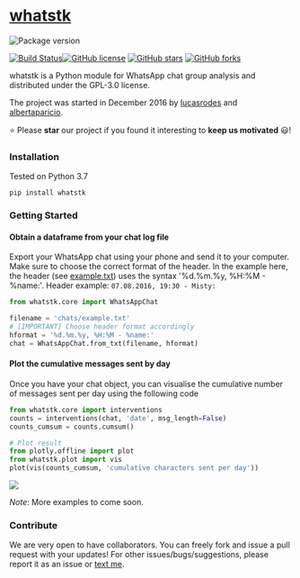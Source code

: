 # [whatstk](http://lucasrodes.github.io/whatstk)

![Package version](https://img.shields.io/badge/whatstk-v0.1.11-brightgreen.svg?style=for-the-badge)

[![Build Status](https://travis-ci.com/lucasrodes/whatstk.svg?branch=develop)](https://travis-ci.com/lucasrodes/whatstk)[![GitHub license](https://img.shields.io/github/license/lucasrodes/whatstk.svg)](https://github.com/baldassarreFe/lucasrodes/blob/master/LICENSE)
[![GitHub stars](https://img.shields.io/github/stars/lucasrodes/whatstk.svg)](https://github.com/lucasrodes/whatstk/stargazers)
[![GitHub forks](https://img.shields.io/github/forks/lucasrodes/whatstk.svg)](https://github.com/lucasrodes/whatstk/network)

whatstk is a Python module for WhatsApp chat group analysis and distributed under the GPL-3.0 license.

The project was started in December 2016 by [lucasrodes](https://github.com/lucasrodes) and [albertaparicio](https://github.com/albertaparicio).

:star: Please **star** our project if you found it interesting to **keep us motivated** :smiley:!

### Installation

Tested on Python 3.7

```
pip install whatstk
```

### Getting Started

#### Obtain a dataframe from your chat log file

Export your WhatsApp chat using your phone and send it to your computer. Make sure to choose the correct format of 
the header. In the example here, the header (see [example.txt](chats/example.txt)) uses the syntax '%d.%m.%y, %H:%M -
 %name:'. Header example: `07.08.2016, 19:30 - Misty:`
 
 
```python
from whatstk.core import WhatsAppChat

filename = 'chats/example.txt'
# [IMPORTANT] Choose header format accordingly
hformat = '%d.%m.%y, %H:%M - %name:'
chat = WhatsAppChat.from_txt(filename, hformat)
```

#### Plot the cumulative messages sent by day
Once you have your chat object, you can visualise the cumulative number of messages sent per day using the following 
code

```python
from whatstk.core import interventions
counts = interventions(chat, 'date', msg_length=False)
counts_cumsum = counts.cumsum()

# Plot result
from plotly.offline import plot
from whatstk.plot import vis
plot(vis(counts_cumsum, 'cumulative characters sent per day'))
```
![](assets/example1.png)

*Note*: More examples to come soon.

### Contribute
We are very open to have collaborators. You can freely fork and issue a pull request with your updates!
For other issues/bugs/suggestions, please report it as an issue or [text me](mailto:lucasrg@kth.se).
